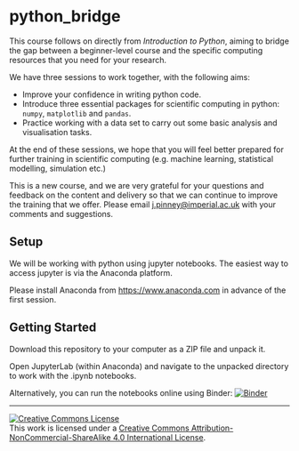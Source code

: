 # python_bridge

This course follows on directly from *Introduction to Python*, aiming to bridge the gap between a beginner-level course and the specific computing resources that you need for your research.
 
We have three sessions to work together, with the following aims:
 
* Improve your confidence in writing python code.
* Introduce three essential packages for scientific computing in python: `numpy`, `matplotlib` and `pandas`.
* Practice working with a data set to carry out some basic analysis and visualisation tasks.

At the end of these sessions, we hope that you will feel better prepared for further training in scientific computing (e.g. machine learning, statistical modelling, simulation etc.)
 
This is a new course, and we are very grateful for your questions and feedback on the content and delivery so that we can continue to improve the training that we offer. Please email j.pinney@imperial.ac.uk with your comments and suggestions.


## Setup

We will be working with python using jupyter notebooks. The easiest way to access jupyter is via the Anaconda platform.

Please install Anaconda from https://www.anaconda.com in advance of the first session.


## Getting Started

Download this repository to your computer as a ZIP file and unpack it.

Open JupyterLab (within Anaconda) and navigate to the unpacked directory to work with the .ipynb notebooks.

Alternatively, you can run the notebooks online using Binder: [![Binder](https://mybinder.org/badge_logo.svg)](https://mybinder.org/v2/gh/johnpinney/python_bridge/main?urlpath=lab)


<hr>
<a rel="license" href="http://creativecommons.org/licenses/by-nc-sa/4.0/"><img alt="Creative Commons License" style="border-width:0" src="https://i.creativecommons.org/l/by-nc-sa/4.0/80x15.png" /></a><br />This work is licensed under a <a rel="license" href="http://creativecommons.org/licenses/by-nc-sa/4.0/">Creative Commons Attribution-NonCommercial-ShareAlike 4.0 International License</a>.
